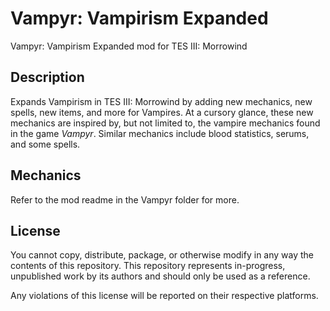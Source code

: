 # Vampyr: Vampirism Expanded

Vampyr: Vampirism Expanded mod for TES III: Morrowind

## Description

Expands Vampirism in TES III: Morrowind by adding new mechanics, new spells, new items, and more for Vampires. At a cursory glance, these new mechanics are inspired by, but not limited to, the vampire mechanics found in the game _Vampyr_. Similar mechanics include blood statistics, serums, and some spells.

## Mechanics

Refer to the mod readme in the Vampyr folder for more.

## License

You cannot copy, distribute, package, or otherwise modify in any way the contents of this repository. This repository represents in-progress, unpublished work by its authors and should only be used as a reference.

Any violations of this license will be reported on their respective platforms.
